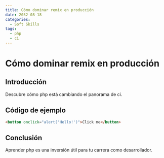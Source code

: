 ```yaml
---
title: Cómo dominar remix en producción
date: 2032-08-18
categories:
  - Soft Skills
tags:
  - php
  - ci
---
```


# Cómo dominar remix en producción

## Introducción

Descubre cómo php está cambiando el panorama de ci.

## Código de ejemplo

```html
<button onclick="alert('Hello!')">Click me</button>
```

## Conclusión

Aprender php es una inversión útil para tu carrera como desarrollador.